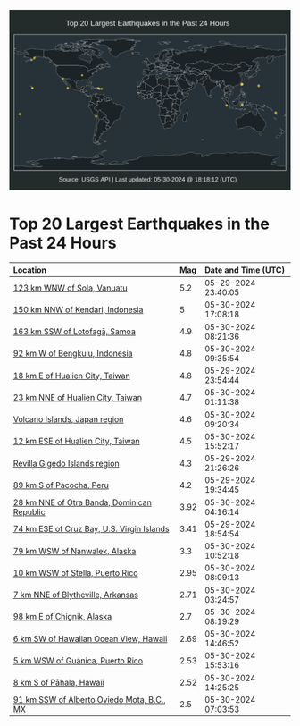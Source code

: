 ![Map](./map.png)

# Top 20 Largest Earthquakes in the Past 24 Hours

| Location | Mag | Date and Time (UTC) |
|:---|:---|:---|
| [123 km WNW of Sola, Vanuatu](https://earthquake.usgs.gov/earthquakes/eventpage/us7000mnvu) | 5.2 | 05-29-2024 23:40:05 |
| [150 km NNW of Kendari, Indonesia](https://earthquake.usgs.gov/earthquakes/eventpage/us7000mp1j) | 5 | 05-30-2024 17:08:18 |
| [163 km SSW of Lotofagā, Samoa](https://earthquake.usgs.gov/earthquakes/eventpage/us7000mny1) | 4.9 | 05-30-2024 08:21:36 |
| [92 km W of Bengkulu, Indonesia](https://earthquake.usgs.gov/earthquakes/eventpage/us7000mnyf) | 4.8 | 05-30-2024 09:35:54 |
| [18 km E of Hualien City, Taiwan](https://earthquake.usgs.gov/earthquakes/eventpage/us7000mnvw) | 4.8 | 05-29-2024 23:54:44 |
| [23 km NNE of Hualien City, Taiwan](https://earthquake.usgs.gov/earthquakes/eventpage/us7000mnw5) | 4.7 | 05-30-2024 01:11:38 |
| [Volcano Islands, Japan region](https://earthquake.usgs.gov/earthquakes/eventpage/us7000mnyh) | 4.6 | 05-30-2024 09:20:34 |
| [12 km ESE of Hualien City, Taiwan](https://earthquake.usgs.gov/earthquakes/eventpage/us7000mp02) | 4.5 | 05-30-2024 15:52:17 |
| [Revilla Gigedo Islands region](https://earthquake.usgs.gov/earthquakes/eventpage/us7000mnve) | 4.3 | 05-29-2024 21:26:26 |
| [89 km S of Pacocha, Peru](https://earthquake.usgs.gov/earthquakes/eventpage/us7000mnut) | 4.2 | 05-29-2024 19:34:45 |
| [28 km NNE of Otra Banda, Dominican Republic](https://earthquake.usgs.gov/earthquakes/eventpage/pr2024151000) | 3.92 | 05-30-2024 04:16:14 |
| [74 km ESE of Cruz Bay, U.S. Virgin Islands](https://earthquake.usgs.gov/earthquakes/eventpage/pr71450898) | 3.41 | 05-29-2024 18:54:54 |
| [79 km WSW of Nanwalek, Alaska](https://earthquake.usgs.gov/earthquakes/eventpage/ak0246xwex8s) | 3.3 | 05-30-2024 10:52:18 |
| [10 km WSW of Stella, Puerto Rico](https://earthquake.usgs.gov/earthquakes/eventpage/pr71450953) | 2.95 | 05-30-2024 08:09:13 |
| [7 km NNE of Blytheville, Arkansas](https://earthquake.usgs.gov/earthquakes/eventpage/nm60583861) | 2.71 | 05-30-2024 03:24:57 |
| [98 km E of Chignik, Alaska](https://earthquake.usgs.gov/earthquakes/eventpage/ak0246xv109b) | 2.7 | 05-30-2024 08:19:29 |
| [6 km SW of Hawaiian Ocean View, Hawaii](https://earthquake.usgs.gov/earthquakes/eventpage/hv74253596) | 2.69 | 05-30-2024 14:46:52 |
| [5 km WSW of Guánica, Puerto Rico](https://earthquake.usgs.gov/earthquakes/eventpage/pr71450973) | 2.53 | 05-30-2024 15:53:16 |
| [8 km S of Pāhala, Hawaii](https://earthquake.usgs.gov/earthquakes/eventpage/hv74253556) | 2.52 | 05-30-2024 14:25:25 |
| [91 km SSW of Alberto Oviedo Mota, B.C., MX](https://earthquake.usgs.gov/earthquakes/eventpage/ci40606655) | 2.5 | 05-30-2024 07:03:53 |
